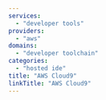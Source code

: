```yaml
---
services:
  - "developer tools"
providers:
  - "aws"
domains:
  - "developer toolchain"
categories:
  - "hosted ide"
title: "AWS Cloud9"
linkTitle: "AWS Cloud9"
---
```

